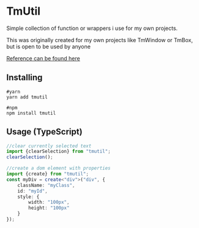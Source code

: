 # TmUtil

Simple collection of function or wrappers i use for my own projects.

This was originally created for my own projects like TmWindow or TmBox,
but is open to be used by anyone

[Reference can be found here](https://tanuel.gitlab.io/tmutil)

## Installing

    #yarn
    yarn add tmutil
    
    #npm
    npm install tmutil
    
## Usage (TypeScript)

```TypeScript
//clear currently selected text
import {clearSelection} from "tmutil";
clearSelection();

//create a dom element with properties
import {create} from "tmutil";
const myDiv = create<"div">("div", {
    className: "myClass",
    id: "myId",
    style: {
        width: "100px",
        height: "100px"
    }
});
```